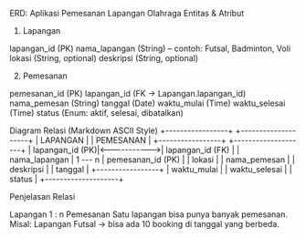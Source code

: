 ERD: Aplikasi Pemesanan Lapangan Olahraga
Entitas & Atribut
1. Lapangan

lapangan_id (PK)
nama_lapangan (String) – contoh: Futsal, Badminton, Voli
lokasi (String, optional)
deskripsi (String, optional)

2. Pemesanan

pemesanan_id (PK)
lapangan_id (FK → Lapangan.lapangan_id)
nama_pemesan (String)
tanggal (Date)
waktu_mulai (Time)
waktu_selesai (Time)
status (Enum: aktif, selesai, dibatalkan)

Diagram Relasi (Markdown ASCII Style)
+-----------------+             +--------------------+
|    LAPANGAN     |             |     PEMESANAN      |
+-----------------+             +--------------------+
| lapangan_id (PK)|<----------->| lapangan_id (FK)   |
| nama_lapangan   |   1   --- n | pemesanan_id (PK)  |
| lokasi          |             | nama_pemesan       |
| deskripsi       |             | tanggal            |
+-----------------+             | waktu_mulai        |
                                | waktu_selesai      |
                                | status             |
                                +--------------------+

Penjelasan Relasi

Lapangan 1 : n Pemesanan
Satu lapangan bisa punya banyak pemesanan.
Misal: Lapangan Futsal → bisa ada 10 booking di tanggal yang berbeda.